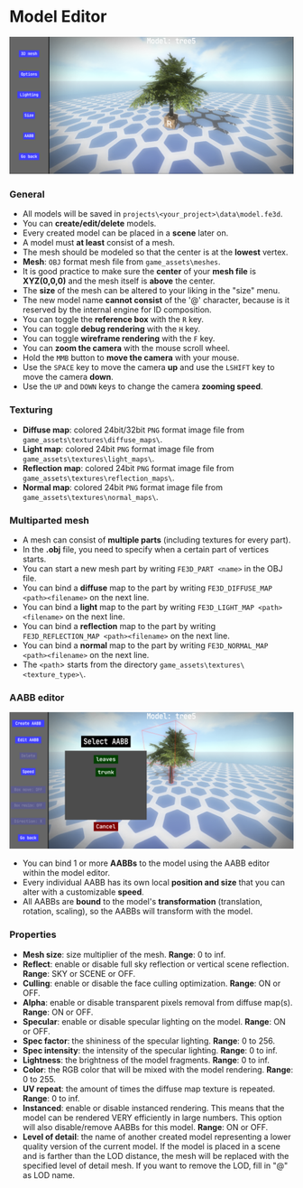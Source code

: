 # Model Editor
![model](../images/model_editor.png)
### General
- All models will be saved in `projects\<your_project>\data\model.fe3d`.
- You can **create/edit/delete** models.
- Every created model can be placed in a **scene** later on.
- A model must **at least** consist of a mesh.
- The mesh should be modeled so that the center is at the **lowest** vertex.
- **Mesh**: `OBJ` format mesh file from `game_assets\meshes`.
- It is good practice to make sure the **center** of your **mesh file** is **XYZ(0,0,0)** and the mesh itself is **above** the center.
- The **size** of the mesh can be altered to your liking in the "size" menu.
- The new model name **cannot consist** of the '@' character, because is it reserved by the internal engine for ID composition.
- You can toggle the **reference box** with the `R` key.
- You can toggle **debug rendering** with the `H` key.
- You can toggle **wireframe rendering** with the `F` key.
- You can **zoom the camera** with the mouse scroll wheel.
- Hold the `MMB` button to **move the camera** with your mouse.
- Use the `SPACE` key to move the camera **up** and use the `LSHIFT` key to move the camera **down**.
- Use the `UP` and `DOWN` keys to change the camera **zooming speed**.
### Texturing
- **Diffuse map**: colored 24bit/32bit `PNG` format image file from `game_assets\textures\diffuse_maps\`.
- **Light map**: colored 24bit `PNG` format image file from `game_assets\textures\light_maps\`.
- **Reflection map**: colored 24bit `PNG` format image file from `game_assets\textures\reflection_maps\`.
- **Normal map**: colored 24bit `PNG` format image file from `game_assets\textures\normal_maps\`.
### Multiparted mesh
- A mesh can consist of **multiple parts** (including textures for every part).
- In the **.obj** file, you need to specify when a certain part of vertices starts.
- You can start a new mesh part by writing `FE3D_PART <name>` in the OBJ file.
- You can bind a **diffuse** map to the part by writing `FE3D_DIFFUSE_MAP <path><filename>` on the next line.
- You can bind a **light** map to the part by writing `FE3D_LIGHT_MAP <path><filename>` on the next line.
- You can bind a **reflection** map to the part by writing `FE3D_REFLECTION_MAP <path><filename>` on the next line.
- You can bind a **normal** map to the part by writing `FE3D_NORMAL_MAP <path><filename>` on the next line.
- The `<path`> starts from the directory `game_assets\textures\<texture_type>\`.
### AABB editor
![aabb](../images/aabb_editor.png)
- You can bind 1 or more **AABBs** to the model using the AABB editor within the model editor.
- Every individual AABB has its own local **position and size** that you can alter with a customizable **speed**.
- All AABBs are **bound** to the model's **transformation** (translation, rotation, scaling), so the AABBs will transform with the model.
### Properties
- **Mesh size**: size multiplier of the mesh. **Range**: 0 to inf.
- **Reflect**: enable or disable full sky reflection or vertical scene reflection. **Range**: SKY or SCENE or OFF.
- **Culling**: enable or disable the face culling optimization. **Range**: ON or OFF.
- **Alpha**: enable or disable transparent pixels removal from diffuse map(s). **Range**: ON or OFF.
- **Specular**: enable or disable specular lighting on the model. **Range**: ON or OFF.
- **Spec factor**: the shininess of the specular lighting. **Range**: 0 to 256.
- **Spec intensity**: the intensity of the specular lighting. **Range**: 0 to inf.
- **Lightness**: the brightness of the model fragments. **Range**: 0 to inf.
- **Color**: the RGB color that will be mixed with the model rendering. **Range**: 0 to 255.
- **UV repeat**: the amount of times the diffuse map texture is repeated. **Range**: 0 to inf.
- **Instanced**: enable or disable instanced rendering. This means that the model can be rendered VERY efficiently in large numbers. This option will also disable/remove AABBs for this model. **Range**: ON or OFF.
- **Level of detail**: the name of another created model representing a lower quality version of the current model. If the model is placed in a scene and is farther than the LOD distance, the mesh will be replaced with the specified level of detail mesh. If you want to remove the LOD, fill in "@" as LOD name.
